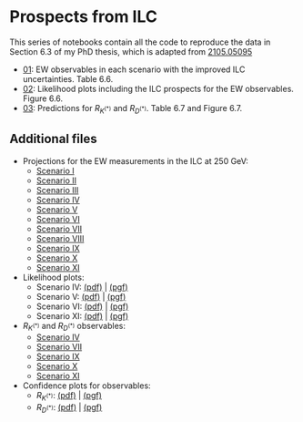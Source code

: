 # Prospects from ILC

This series of notebooks contain all the code to reproduce the data in Section 6.3 of my PhD thesis, which is adapted from [2105.05095](https://arxiv.org/abs/2105.05095)

* [01](01_ILCProspects.ipynb): EW observables in each scenario with the improved ILC uncertainties. Table 6.6.
* [02](02_LikelihoodFits.ipynb): Likelihood plots including the ILC prospects for the EW observables. Figure 6.6.
* [03](03_RKRD.ipynb): Predictions for $R_{K^{(*)}}$ and $R_{D^{(*)}}$. Table 6.7 and Figure 6.7.

## Additional files

* Projections for the EW measurements in the ILC at 250 GeV:
    * [Scenario I](https://raw.githubusercontent.com/Jorge-Alda/SMEFT19/master/InputsILC/Input_scI.yaml)
    * [Scenario II](https://raw.githubusercontent.com/Jorge-Alda/SMEFT19/master/InputsILC/Input_scII.yaml)
    * [Scenario III](https://raw.githubusercontent.com/Jorge-Alda/SMEFT19/master/InputsILC/Input_scIII.yaml)
    * [Scenario IV](https://raw.githubusercontent.com/Jorge-Alda/SMEFT19/master/InputsILC/Input_scIV.yaml)
    * [Scenario V](https://raw.githubusercontent.com/Jorge-Alda/SMEFT19/master/InputsILC/Input_scV.yaml)
    * [Scenario VI](https://raw.githubusercontent.com/Jorge-Alda/SMEFT19/master/InputsILC/Input_scVI.yaml)
    * [Scenario VII](https://raw.githubusercontent.com/Jorge-Alda/SMEFT19/master/InputsILC/Input_scVII.yaml)
    * [Scenario VIII](https://raw.githubusercontent.com/Jorge-Alda/SMEFT19/master/InputsILC/Input_scVIII.yaml)
    * [Scenario IX](https://raw.githubusercontent.com/Jorge-Alda/SMEFT19/master/InputsILC/Input_scIX.yaml)
    * [Scenario X](https://raw.githubusercontent.com/Jorge-Alda/SMEFT19/master/InputsILC/Input_scX.yaml)
    * [Scenario XI](https://raw.githubusercontent.com/Jorge-Alda/SMEFT19/master/InputsILC/Input_scXI.yaml)
* Likelihood plots:
    * Scenario IV: [(pdf)](https://raw.githubusercontent.com/Jorge-Alda/SMEFT19/master/plots/scIV_ILC.pdf) | [(pgf)](https://raw.githubusercontent.com/Jorge-Alda/SMEFT19/master/plots/scIV_ILC.pgf)
    * Scenario V: [(pdf)](https://raw.githubusercontent.com/Jorge-Alda/SMEFT19/master/plots/scV_ILC.pdf) | [(pgf)](https://raw.githubusercontent.com/Jorge-Alda/SMEFT19/master/plots/scV_ILC.pgf)
    * Scenario VI: [(pdf)](https://raw.githubusercontent.com/Jorge-Alda/SMEFT19/master/plots/scVI_ILC.pdf) | [(pgf)](https://raw.githubusercontent.com/Jorge-Alda/SMEFT19/master/plots/scVI_ILC.pgf)
    * Scenario XI: [(pdf)](https://raw.githubusercontent.com/Jorge-Alda/SMEFT19/master/plots/scIV_ILC.pdf) | [(pgf)](https://raw.githubusercontent.com/Jorge-Alda/SMEFT19/master/plots/scXI_ILC.pgf)
* $R_{K^{(*)}}$ and $R_{D^{(*)}}$ observables:
    * [Scenario IV](https://raw.githubusercontent.com/Jorge-Alda/SMEFT19/master/observables/obsIV_ILC.yaml)
    * [Scenario VII](https://raw.githubusercontent.com/Jorge-Alda/SMEFT19/master/observables/obsVII_ILC.yaml)
    * [Scenario IX](https://raw.githubusercontent.com/Jorge-Alda/SMEFT19/master/observables/obsIX_ILC.yaml)
    * [Scenario X](https://raw.githubusercontent.com/Jorge-Alda/SMEFT19/master/observables/obsX_ILC.yaml)
    * [Scenario XI](https://raw.githubusercontent.com/Jorge-Alda/SMEFT19/master/observables/obsXI_ILC.yaml)
* Confidence plots for observables:
    * $R_{K^{(*)}}$: [(pdf)](https://raw.githubusercontent.com/Jorge-Alda/SMEFT19/master/plots/RKplot_ILC.pdf) | [(pgf)](https://raw.githubusercontent.com/Jorge-Alda/SMEFT19/master/plots/RKplot_ILC.pgf)
    * $R_{D^{(*)}}$: [(pdf)](https://raw.githubusercontent.com/Jorge-Alda/SMEFT19/master/plots/RDplot_ILC.pdf) | [(pgf)](https://raw.githubusercontent.com/Jorge-Alda/SMEFT19/master/plots/RDplot_ILC.pgf)